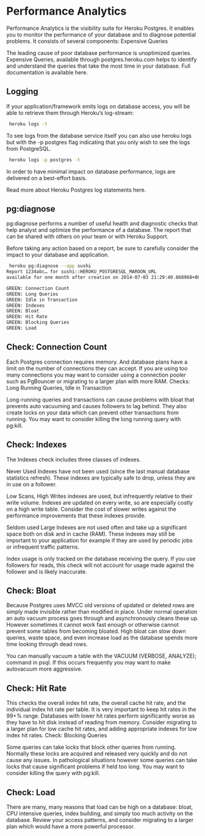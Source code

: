 # Performance Analytics

Performance Analytics is the visibility suite for Heroku Postgres. It enables you to monitor the performance of your database and to diagnose potential problems. It consists of several components:
Expensive Queries

The leading cause of poor database performance is unoptimized queries. Expensive Queries, available through postgres.heroku.com helps to identify and understand the queries that take the most time in your database. Full documentation is available here.

## Logging

If your application/framework emits logs on database access, you will be able to retrieve them through Heroku’s log-stream:

```bash
 heroku logs -t
```

To see logs from the database service itself you can also use heroku logs but with the -p postgres flag indicating that you only wish to see the logs from PostgreSQL.

```bash
 heroku logs -p postgres -t
```

In order to have minimal impact on database performance, logs are delivered on a best-effort basis.

Read more about Heroku Postgres log statements here.


## pg:diagnose

pg:diagnose performs a number of useful health and diagnostic checks that help analyst and optimize the performance of a database. The report that can be shared with others on your team or with Heroku Support.

Before taking any action based on a report, be sure to carefully consider the impact to your database and application.

```bash
 heroku pg:diagnose --app sushi
Report 1234abc… for sushi::HEROKU_POSTGRESQL_MAROON_URL
available for one month after creation on 2014-07-03 21:29:40.868968+00

GREEN: Connection Count
GREEN: Long Queries
GREEN: Idle in Transaction
GREEN: Indexes
GREEN: Bloat
GREEN: Hit Rate
GREEN: Blocking Queries
GREEN: Load
```

## Check: Connection Count

Each Postgres connection requires memory. And database plans have a limit on the number of connections they can accept. If you are using too many connections you may want to consider using a connection pooler such as PgBouncer or migrating to a larger plan with more RAM.
Checks: Long Running Queries, Idle in Transaction

Long-running queries and transactions can cause problems with bloat that prevents auto vacuuming and causes followers to lag behind. They also create locks on your data which can prevent other transactions from running. You may want to consider killing the long running query with pg:kill.


## Check: Indexes

The Indexes check includes three classes of indexes.

Never Used Indexes have not been used (since the last manual database statistics refresh). These indexes are typically safe to drop, unless they are in use on a follower.

Low Scans, High Writes indexes are used, but infrequently relative to their write volume. Indexes are updated on every write, so are especially costly on a high write table. Consider the cost of slower writes against the performance improvements that these indexes provide.

Seldom used Large Indexes are not used often and take up a significant space both on disk and in cache (RAM). These indexes may still be important to your application for example if they are used by periodic jobs or infrequent traffic patterns.

Index usage is only tracked on the database receiving the query. If you use followers for reads, this check will not account for usage made against the follower and is likely inaccurate.


## Check: Bloat

Because Postgres uses MVCC old versions of updated or deleted rows are simply made invisible rather than modified in place. Under normal operation an auto vacuum process goes through and asynchronously cleans these up. However sometimes it cannot work fast enough or otherwise cannot prevent some tables from becoming bloated. High bloat can slow down queries, waste space, and even increase load as the database spends more time looking through dead rows.

You can manually vacuum a table with the VACUUM (VERBOSE, ANALYZE); command in psql. If this occurs frequently you may want to make autovacuum more aggressive.


## Check: Hit Rate

This checks the overall index hit rate, the overall cache hit rate, and the individual index hit rate per table. It is very important to keep hit rates in the 99+% range. Databases with lower hit rates perform significantly worse as they have to hit disk instead of reading from memory. Consider migrating to a larger plan for low cache hit rates, and adding appropriate indexes for low index hit rates.
Check: Blocking Queries

Some queries can take locks that block other queries from running. Normally these locks are acquired and released very quickly and do not cause any issues. In pathological situations however some queries can take locks that cause significant problems if held too long. You may want to consider killing the query with pg:kill.


## Check: Load

There are many, many reasons that load can be high on a database: bloat, CPU intensive queries, index building, and simply too much activity on the database. Review your access patterns, and consider migrating to a larger plan which would have a more powerful processor.
